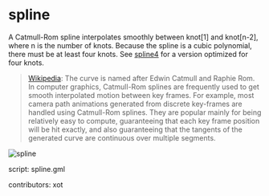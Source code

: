 spline
======

A Catmull-Rom spline interpolates smoothly between knot[1] and knot[n-2], 
where n is the number of knots. Because the spline is a cubic polynomial, 
there must be at least four knots. See [spline4] for a version optimized 
for four knots.

> [Wikipedia]: The curve is named after Edwin Catmull and Raphie Rom. 
> In computer graphics, Catmull-Rom splines are frequently used to get 
> smooth interpolated motion between key frames. For example, most camera 
> path animations generated from discrete key-frames are handled using 
> Catmull-Rom splines. They are popular mainly for being relatively easy 
> to compute, guaranteeing that each key frame position will be hit exactly, 
> and also guaranteeing that the tangents of the generated curve are 
> continuous over multiple segments.

![spline](/images/spline1.gif "spline")

script: spline.gml

contributors: xot

[spline4]: /script/spline4
[Wikipedia]: http://en.wikipedia.org/wiki/Catmull-Rom_spline#Catmull.E2.80.93Rom_spline